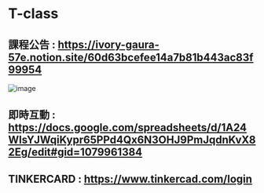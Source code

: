 # T-class

## 課程公告 : https://ivory-gaura-57e.notion.site/60d63bcefee14a7b81b443ac83f99954

![image](https://user-images.githubusercontent.com/89717270/132115065-e15d8d6b-83d7-419c-aea3-ecfb18438593.png)

## 即時互動 : https://docs.google.com/spreadsheets/d/1A24WlsYJWqiKypr65PPd4Qx6N3OHJ9PmJqdnKvX82Eg/edit#gid=1079961384

## TINKERCARD : https://www.tinkercad.com/login
